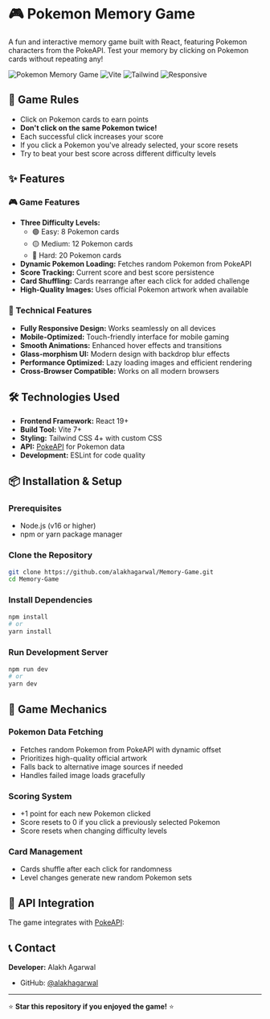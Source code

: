 # 🎮 Pokemon Memory Game

A fun and interactive memory game built with React, featuring Pokemon characters from the PokeAPI. Test your memory by clicking on Pokemon cards without repeating any!

![Pokemon Memory Game](https://img.shields.io/badge/React-19+-blue.svg)
![Vite](https://img.shields.io/badge/Vite-7+-green.svg)
![Tailwind](https://img.shields.io/badge/Tailwind-4+-blue.svg)
![Responsive](https://img.shields.io/badge/Mobile-Responsive-orange.svg)

## 🎯 Game Rules

- Click on Pokemon cards to earn points
- **Don't click on the same Pokemon twice!**
- Each successful click increases your score
- If you click a Pokemon you've already selected, your score resets
- Try to beat your best score across different difficulty levels

## ✨ Features

### 🎮 Game Features

- **Three Difficulty Levels:**
  - 🟢 Easy: 8 Pokemon cards
  - 🟡 Medium: 12 Pokemon cards
  - 🔴 Hard: 20 Pokemon cards
- **Dynamic Pokemon Loading:** Fetches random Pokemon from PokeAPI
- **Score Tracking:** Current score and best score persistence
- **Card Shuffling:** Cards rearrange after each click for added challenge
- **High-Quality Images:** Uses official Pokemon artwork when available

### 📱 Technical Features

- **Fully Responsive Design:** Works seamlessly on all devices
- **Mobile-Optimized:** Touch-friendly interface for mobile gaming
- **Smooth Animations:** Enhanced hover effects and transitions
- **Glass-morphism UI:** Modern design with backdrop blur effects
- **Performance Optimized:** Lazy loading images and efficient rendering
- **Cross-Browser Compatible:** Works on all modern browsers

## 🛠️ Technologies Used

- **Frontend Framework:** React 19+
- **Build Tool:** Vite 7+
- **Styling:** Tailwind CSS 4+ with custom CSS
- **API:** [PokeAPI](https://pokeapi.co/) for Pokemon data
- **Development:** ESLint for code quality

## 📦 Installation & Setup

### Prerequisites

- Node.js (v16 or higher)
- npm or yarn package manager

### Clone the Repository

```bash
git clone https://github.com/alakhagarwal/Memory-Game.git
cd Memory-Game
```

### Install Dependencies

```bash
npm install
# or
yarn install
```

### Run Development Server

```bash
npm run dev
# or
yarn dev
```

## 🔧 Game Mechanics

### Pokemon Data Fetching

- Fetches random Pokemon from PokeAPI with dynamic offset
- Prioritizes high-quality official artwork
- Falls back to alternative image sources if needed
- Handles failed image loads gracefully

### Scoring System

- +1 point for each new Pokemon clicked
- Score resets to 0 if you click a previously selected Pokemon
- Score resets when changing difficulty levels

### Card Management

- Cards shuffle after each click for randomness
- Level changes generate new random Pokemon sets

## 🎯 API Integration

The game integrates with [PokeAPI](https://pokeapi.co/):

## 📞 Contact

**Developer:** Alakh Agarwal

- GitHub: [@alakhagarwal](https://github.com/alakhagarwal)

---

⭐ **Star this repository if you enjoyed the game!** ⭐
